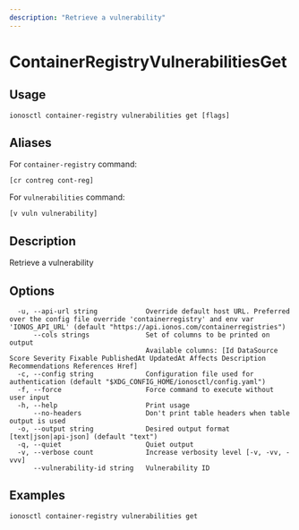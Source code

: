 ```yaml
---
description: "Retrieve a vulnerability"
---
```


# ContainerRegistryVulnerabilitiesGet

## Usage

```text
ionosctl container-registry vulnerabilities get [flags]
```

## Aliases

For `container-registry` command:

```text
[cr contreg cont-reg]
```

For `vulnerabilities` command:

```text
[v vuln vulnerability]
```

## Description

Retrieve a vulnerability

## Options

```text
  -u, --api-url string            Override default host URL. Preferred over the config file override 'containerregistry' and env var 'IONOS_API_URL' (default "https://api.ionos.com/containerregistries")
      --cols strings              Set of columns to be printed on output 
                                  Available columns: [Id DataSource Score Severity Fixable PublishedAt UpdatedAt Affects Description Recommendations References Href]
  -c, --config string             Configuration file used for authentication (default "$XDG_CONFIG_HOME/ionosctl/config.yaml")
  -f, --force                     Force command to execute without user input
  -h, --help                      Print usage
      --no-headers                Don't print table headers when table output is used
  -o, --output string             Desired output format [text|json|api-json] (default "text")
  -q, --quiet                     Quiet output
  -v, --verbose count             Increase verbosity level [-v, -vv, -vvv]
      --vulnerability-id string   Vulnerability ID
```

## Examples

```text
ionosctl container-registry vulnerabilities get
```

